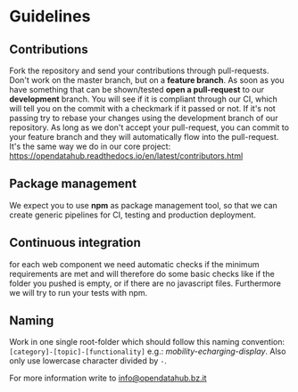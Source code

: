 # Guidelines

## Contributions
Fork the repository  and send your contributions through pull-requests. Don't work on the master branch, but on a **feature branch**. As soon as you have something that can be shown/tested **open a pull-request** to our **development** branch. You will see if it is compliant through our CI, which will tell you on the commit with a checkmark if it passed or not. If it's not passing try to rebase your changes using the development branch of our repository. As long as we don't accept your pull-request, you can commit to your feature branch and they will automatically flow into the pull-request.
It's the same way we do in our core project: https://opendatahub.readthedocs.io/en/latest/contributors.html
## Package management
We expect you to use **npm** as package management tool, so that we can create generic pipelines for CI, testing and production deployment.
## Continuous integration
for each web component we need automatic checks if the minimum requirements are met and will therefore do some basic checks like if the folder you pushed is empty, or if there are no javascript files. Furthermore we will try to run your tests with npm.
## Naming
 Work in one single root-folder which should follow this naming convention:`[category]-[topic]-[functionality]` e.g.: *mobility-echarging-display*. Also only use lowercase character divided by `-`.
 

For more information write to info@opendatahub.bz.it
